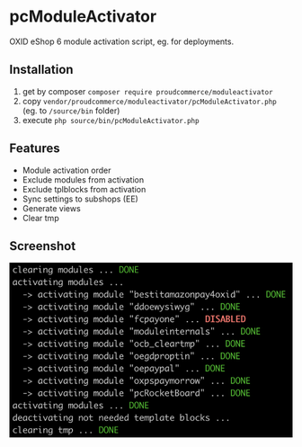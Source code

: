 # pcModuleActivator

OXID eShop 6 module activation script, eg. for deployments.

## Installation
1. get by composer `composer require proudcommerce/moduleactivator`
2. copy `vendor/proudcommerce/moduleactivator/pcModuleActivator.php` (eg. to `/source/bin` folder)
3. execute `php source/bin/pcModuleActivator.php`

## Features
- Module activation order
- Exclude modules from activation
- Exclude tplblocks from activation
- Sync settings to subshops (EE)
- Generate views
- Clear tmp

## Screenshot
![pcModuleActivator](https://raw.githubusercontent.com/proudcommerce/pcModuleActivator/master/pcModuleActivator_screenshot.png)